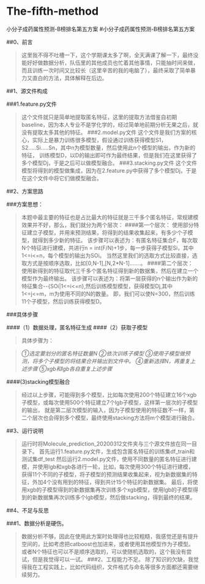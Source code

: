 # The-fifth-method
小分子成药属性预测-B榜排名第五方案
#小分子成药属性预测-B榜排名第五方案

##0、前言
>这里我不得不吐槽一下，这个学期课太多了啊，全天满课了解一下，最终没能好好做数据分析，队伍里的其他成员也忙着其他事情，只能抽时间来做，
而且训练一次时间又比较长（这里辛苦的我的电脑了），最终采取了简单暴力又直白的方法，具体解释在后边。

##1、源文件构成

###1.feature.py文件
>这个文件就只是简单地提取匿名特征，这里的提取方法借鉴自初期baseline，因为本人专业不是学化学的，经过简单地前期分析无果之后，就没有提取太多其他的特征。
###2.model.py文件
>这个文件是我们方案的核心，实际上是暴力训练很多模型，假设通过训练获得模型S1，S2.....Si.....Sn，其中n为模型数量，然后使用此n个模型的输出，作为新的特征，
训练模型D，以D的输出即可作为最终结果，但是我们在这里获得了多个模型Dj，于是之后可以做模型融合。
###3.stacking.py文件
>这个文件模型将得到的模型做集成，因为在2.feature.py中获得了多个模型Dj，于是在这个文件中将它们做模型融合。

##2、方案思路

###方案思想：
>本题中最主要的特征也是占比最大的特征就是三千多个匿名特征，常规建模效果并不好，那么，我们就分为两个层次：
####第一个层次：
>使用部分特征建立子模型，并用来预测结果，将得到的结果收集起来，有多少个子模型，就得到多少新的特征。
该步骤可以表述为：有匿名特征集合F，每次取N个特征进行建模，共进行n = int(F/N)+1步，每一步获得子模型Si，其中1<=i<=n，每个模型的输出为SOi。
当然这里我们的选取方式比较直接，选取方式是按顺序选取，比如[0,N-1],[N,2*N-1].......。
####第二个层次：
>使用新得到的特征取代三千多个匿名特征得到新的数据集，然后在建立一个模型作为最终输出。
该步骤可以表述为：将第一层获得的n个输出作为新的特征集合--{SOi|1<=i<=n},然后训练模型模型，获得模型Dj,其中1<=j<=m，m为使用不同的N的数量。
即，我们可以使N=300，然后训练11个子模型，然后训练获得模型D。

###具体步骤

####（1）数据处理，匿名特征生成
####（2）获取子模型
>具体步骤为：

>*①选定要划分的匿名特征数量N*
>*②依次训练子模型*
>*③使用子模型做预测，将多个子模型的将结果合并输出到文件中。*
>*④重新选择N，再重复上述步骤*
>*⑤xgb和lgb各自重复上述步骤*

####(3)stacking模型融合

>经过以上步骤，可能得到多个模型，比如每次使用200个特征建立16个xgb子模型，或每次使用500个特征建立7个lgb子模型，这样第一层次的子模型的输出，
就是第二层次模型的输入，因为子模型使用的特征数不一样，第二个层次也会得到多个模型，最终使用stacking方法将m个模型进行融合。

##3、运行说明
>运行时将Molecule_prediction_20200312文件夹与三个源文件放在同一目录下。
首先运行1.feature.py文件，生成包含匿名特征的训练集df_train和测试集df_test
然后运行2.model.py文件，使用不同数量的匿名特征进行建模，并使用lgb和xgb各进行一轮，比如，每次使用300个特征进行建模，
获得11个不同的子模型，将子模型的预测结果收集起来，视为新数据集的特征，外加4个没有用到的特征，得到共计15个特征的新数据集。
最后，将使用xgb的子模型得到的新数据集再次训练多个xgb模型，使用lgb的子模型得到的新数据集再次训练多个lgb模型，然后做stacking，得到最终的结果。

##4、不足与反思

###1、数据分析是硬伤。
>数据分析不够，因此在使用此方案时处理得也比较粗糙，我感觉还是有提升空间的，比如考虑把catboost也加进来，或者使用其他模型作为子模型。
或者N个特征也可以不是顺序选取的，可以使随机选取的，这个我没有尝试，但是我觉得可以一试。
###2、工程能力不足。
>除了知识的欠缺，我觉得我在工程实践上，比如代码组织，文件格式与命名等很多方面都还需要继续努力。
